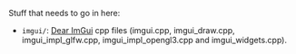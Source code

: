 Stuff that needs to go in here:

* ``` imgui/ ```: [Dear ImGui](https://github.com/ocornut/imgui) cpp files (imgui.cpp, imgui_draw.cpp, imgui_impl_glfw.cpp, imgui_impl_opengl3.cpp and imgui_widgets.cpp).